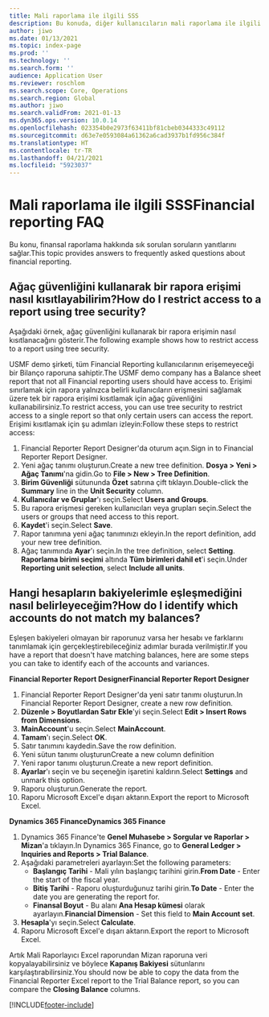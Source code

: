 ```yaml
---
title: Mali raporlama ile ilgili SSS
description: Bu konuda, diğer kullanıcıların mali raporlama ile ilgili soruları listelenmektedir.
author: jiwo
ms.date: 01/13/2021
ms.topic: index-page
ms.prod: ''
ms.technology: ''
ms.search.form: ''
audience: Application User
ms.reviewer: roschlom
ms.search.scope: Core, Operations
ms.search.region: Global
ms.author: jiwo
ms.search.validFrom: 2021-01-13
ms.dyn365.ops.version: 10.0.14
ms.openlocfilehash: 023354b0e2973f63411bf81cbeb0344333c49112
ms.sourcegitcommit: d63e7e0593084a61362a6cad3937b1fd956c384f
ms.translationtype: HT
ms.contentlocale: tr-TR
ms.lasthandoff: 04/21/2021
ms.locfileid: "5923037"
---
```

# <a name="financial-reporting-faq"></a><span data-ttu-id="2dfbc-103">Mali raporlama ile ilgili SSS</span><span class="sxs-lookup"><span data-stu-id="2dfbc-103">Financial reporting FAQ</span></span> 

<span data-ttu-id="2dfbc-104">Bu konu, finansal raporlama hakkında sık sorulan soruların yanıtlarını sağlar.</span><span class="sxs-lookup"><span data-stu-id="2dfbc-104">This topic provides answers to frequently asked questions about financial reporting.</span></span> 

## <a name="how-do-i-restrict-access-to-a-report-using-tree-security"></a><span data-ttu-id="2dfbc-105">Ağaç güvenliğini kullanarak bir rapora erişimi nasıl kısıtlayabilirim?</span><span class="sxs-lookup"><span data-stu-id="2dfbc-105">How do I restrict access to a report using tree security?</span></span>

<span data-ttu-id="2dfbc-106">Aşağıdaki örnek, ağaç güvenliğini kullanarak bir rapora erişimin nasıl kısıtlanacağını gösterir.</span><span class="sxs-lookup"><span data-stu-id="2dfbc-106">The following example shows how to restrict access to a report using tree security.</span></span>

<span data-ttu-id="2dfbc-107">USMF demo şirketi, tüm Financial Reporting kullanıcılarının erişemeyeceği bir Bilanço raporuna sahiptir.</span><span class="sxs-lookup"><span data-stu-id="2dfbc-107">The USMF demo company has a Balance sheet report that not all Financial reporting users should have access to.</span></span> <span data-ttu-id="2dfbc-108">Erişimi sınırlamak için rapora yalnızca belirli kullanıcıların erişmesini sağlamak üzere tek bir rapora erişimi kısıtlamak için ağaç güvenliğini kullanabilirsiniz.</span><span class="sxs-lookup"><span data-stu-id="2dfbc-108">To restrict access, you can use tree security to restrict access to a single report so that only certain users can access the report.</span></span> <span data-ttu-id="2dfbc-109">Erişimi kısıtlamak için şu adımları izleyin:</span><span class="sxs-lookup"><span data-stu-id="2dfbc-109">Follow these steps to restrict access:</span></span> 

1. <span data-ttu-id="2dfbc-110">Financial Reporter Report Designer'da oturum açın.</span><span class="sxs-lookup"><span data-stu-id="2dfbc-110">Sign in to Financial Reporter Report Designer.</span></span>
2. <span data-ttu-id="2dfbc-111">Yeni ağaç tanımı oluşturun.</span><span class="sxs-lookup"><span data-stu-id="2dfbc-111">Create a new tree definition.</span></span> <span data-ttu-id="2dfbc-112">**Dosya > Yeni > Ağaç Tanımı**'na gidin.</span><span class="sxs-lookup"><span data-stu-id="2dfbc-112">Go to **File > New > Tree Definition**.</span></span>
3. <span data-ttu-id="2dfbc-113">**Birim Güvenliği** sütununda **Özet** satırına çift tıklayın.</span><span class="sxs-lookup"><span data-stu-id="2dfbc-113">Double-click the **Summary** line in the **Unit Security** column.</span></span>
4. <span data-ttu-id="2dfbc-114">**Kullanıcılar ve Gruplar**'ı seçin.</span><span class="sxs-lookup"><span data-stu-id="2dfbc-114">Select **Users and Groups**.</span></span>  
5. <span data-ttu-id="2dfbc-115">Bu rapora erişmesi gereken kullanıcıları veya grupları seçin.</span><span class="sxs-lookup"><span data-stu-id="2dfbc-115">Select the users or groups that need access to this report.</span></span> 
6. <span data-ttu-id="2dfbc-116">**Kaydet**'i seçin.</span><span class="sxs-lookup"><span data-stu-id="2dfbc-116">Select **Save**.</span></span>
7. <span data-ttu-id="2dfbc-117">Rapor tanımına yeni ağaç tanımınızı ekleyin.</span><span class="sxs-lookup"><span data-stu-id="2dfbc-117">In the report definition, add your new tree definition.</span></span>
8. <span data-ttu-id="2dfbc-118">Ağaç tanımında **Ayar**'ı seçin.</span><span class="sxs-lookup"><span data-stu-id="2dfbc-118">In the tree definition, select **Setting**.</span></span> <span data-ttu-id="2dfbc-119">**Raporlama birimi seçimi** altında **Tüm birimleri dahil et**'i seçin.</span><span class="sxs-lookup"><span data-stu-id="2dfbc-119">Under **Reporting unit selection**, select **Include all units**.</span></span>

## <a name="how-do-i-identify-which-accounts-do-not-match-my-balances"></a><span data-ttu-id="2dfbc-120">Hangi hesapların bakiyelerimle eşleşmediğini nasıl belirleyeceğim?</span><span class="sxs-lookup"><span data-stu-id="2dfbc-120">How do I identify which accounts do not match my balances?</span></span>

<span data-ttu-id="2dfbc-121">Eşleşen bakiyeleri olmayan bir raporunuz varsa her hesabı ve farklarını tanımlamak için gerçekleştirebileceğiniz adımlar burada verilmiştir.</span><span class="sxs-lookup"><span data-stu-id="2dfbc-121">If you have a report that doesn't have matching balances, here are some steps you can take to identify each of the accounts and variances.</span></span> 

<span data-ttu-id="2dfbc-122">**Financial Reporter Report Designer**</span><span class="sxs-lookup"><span data-stu-id="2dfbc-122">**Financial Reporter Report Designer**</span></span>
1. <span data-ttu-id="2dfbc-123">Financial Reporter Report Designer'da yeni satır tanımı oluşturun.</span><span class="sxs-lookup"><span data-stu-id="2dfbc-123">In Financial Reporter Report Designer, create a new row definition.</span></span> 
2. <span data-ttu-id="2dfbc-124">**Düzenle > Boyutlardan Satır Ekle**'yi seçin.</span><span class="sxs-lookup"><span data-stu-id="2dfbc-124">Select **Edit > Insert Rows from Dimensions**.</span></span>
3. <span data-ttu-id="2dfbc-125">**MainAccount**'u seçin.</span><span class="sxs-lookup"><span data-stu-id="2dfbc-125">Select **MainAccount**.</span></span>  
4. <span data-ttu-id="2dfbc-126">**Tamam**'ı seçin.</span><span class="sxs-lookup"><span data-stu-id="2dfbc-126">Select **OK**.</span></span>
5. <span data-ttu-id="2dfbc-127">Satır tanımını kaydedin.</span><span class="sxs-lookup"><span data-stu-id="2dfbc-127">Save the row definition.</span></span>
6. <span data-ttu-id="2dfbc-128">Yeni sütun tanımı oluşturun</span><span class="sxs-lookup"><span data-stu-id="2dfbc-128">Create a new column definition</span></span>
7. <span data-ttu-id="2dfbc-129">Yeni rapor tanımı oluşturun.</span><span class="sxs-lookup"><span data-stu-id="2dfbc-129">Create a new report definition.</span></span>
8. <span data-ttu-id="2dfbc-130">**Ayarlar**'ı seçin ve bu seçeneğin işaretini kaldırın.</span><span class="sxs-lookup"><span data-stu-id="2dfbc-130">Select **Settings** and unmark this option.</span></span>  
9. <span data-ttu-id="2dfbc-131">Raporu oluşturun.</span><span class="sxs-lookup"><span data-stu-id="2dfbc-131">Generate the report.</span></span> 
10. <span data-ttu-id="2dfbc-132">Raporu Microsoft Excel'e dışarı aktarın.</span><span class="sxs-lookup"><span data-stu-id="2dfbc-132">Export the report to Microsoft Excel.</span></span>

<span data-ttu-id="2dfbc-133">**Dynamics 365 Finance**</span><span class="sxs-lookup"><span data-stu-id="2dfbc-133">**Dynamics 365 Finance**</span></span> 
1. <span data-ttu-id="2dfbc-134">Dynamics 365 Finance'te **Genel Muhasebe > Sorgular ve Raporlar > Mizan**'a tıklayın.</span><span class="sxs-lookup"><span data-stu-id="2dfbc-134">In Dynamics 365 Finance, go to **General Ledger > Inquiries and Reports > Trial Balance**.</span></span>
2. <span data-ttu-id="2dfbc-135">Aşağıdaki parametreleri ayarlayın:</span><span class="sxs-lookup"><span data-stu-id="2dfbc-135">Set the following parameters:</span></span>
   - <span data-ttu-id="2dfbc-136">**Başlangıç Tarihi** - Mali yılın başlangıç tarihini girin.</span><span class="sxs-lookup"><span data-stu-id="2dfbc-136">**From Date** - Enter the start of the fiscal year.</span></span>
   - <span data-ttu-id="2dfbc-137">**Bitiş Tarihi** - Raporu oluşturduğunuz tarihi girin.</span><span class="sxs-lookup"><span data-stu-id="2dfbc-137">**To Date** - Enter the date you are generating the report for.</span></span>
   - <span data-ttu-id="2dfbc-138">**Finansal Boyut** - Bu alanı **Ana Hesap kümesi** olarak ayarlayın.</span><span class="sxs-lookup"><span data-stu-id="2dfbc-138">**Financial Dimension** - Set this field to **Main Account set**.</span></span>
 3. <span data-ttu-id="2dfbc-139">**Hesapla**'yı seçin.</span><span class="sxs-lookup"><span data-stu-id="2dfbc-139">Select **Calculate**.</span></span>
 4. <span data-ttu-id="2dfbc-140">Raporu Microsoft Excel'e dışarı aktarın.</span><span class="sxs-lookup"><span data-stu-id="2dfbc-140">Export the report to Microsoft Excel.</span></span>

<span data-ttu-id="2dfbc-141">Artık Mali Raporlayıcı Excel raporundan Mizan raporuna veri kopyalayabilirsiniz ve böylece **Kapanış Bakiyesi** sütunlarını karşılaştırabilirsiniz.</span><span class="sxs-lookup"><span data-stu-id="2dfbc-141">You should now be able to copy the data from the Financial Reporter Excel report to the Trial Balance report, so you can compare the **Closing Balance** columns.</span></span>

[!INCLUDE[footer-include](../../includes/footer-banner.md)]